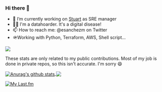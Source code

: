 ### Hi there 👋

- 🔭 I’m currently working on [Stuart](https://www.stuart.com) as SRE manager
- 🧑‍💻 I'm a datahoarder. It's a digital disease!
- 📫 How to reach me: @esanchezm on Twitter
- 🪖Working with Python, Terraform, AWS, Shell script...

![](https://komarev.com/ghpvc/?username=esanchezm)

These stats are only related to my public contributions. Most of my job is done in private repos, so this isn't accurate. I'm sorry :smile:

<a href="https://github.com/anuraghazra/github-readme-stats">
  <img align="center" src="https://github-readme-stats.vercel.app/api?username=esanchezm&show_icons=true&include_all_commits=true&theme=tokyonight" alt="Anurag's github stats" />
</a>
<a href="https://github.com/anuraghazra/github-readme-stats">
  <img align="center" src="https://github-readme-stats.vercel.app/api/top-langs/?username=esanchezm&layout=compact&theme=tokyonight" />
</a>


[![My Last.fm](https://lastfm-recently-played.vercel.app/api?user=esanchezm)](https://www.last.fm/user/esanchezm)

